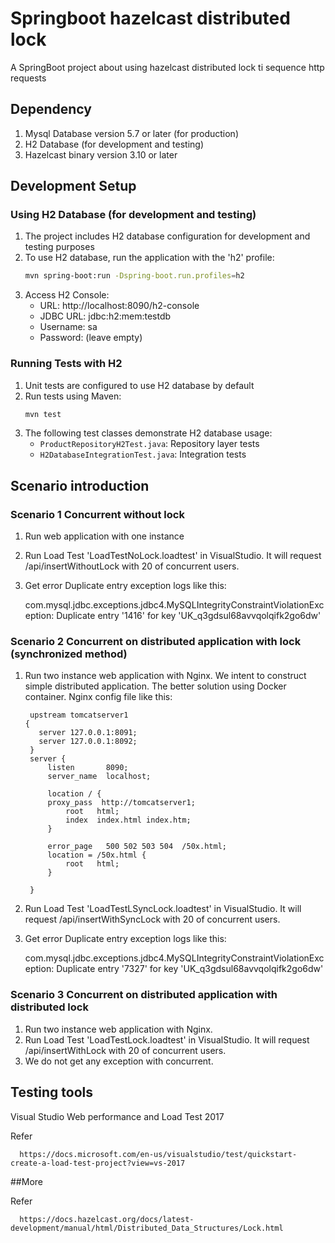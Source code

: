 # Springboot hazelcast distributed lock
A SpringBoot project about using hazelcast distributed lock ti sequence http requests

## Dependency
1. Mysql Database version 5.7 or later (for production)
2. H2 Database (for development and testing)
3. Hazelcast binary version 3.10 or later

## Development Setup
### Using H2 Database (for development and testing)
1. The project includes H2 database configuration for development and testing purposes
2. To use H2 database, run the application with the 'h2' profile:
   ```bash
   mvn spring-boot:run -Dspring-boot.run.profiles=h2
   ```
3. Access H2 Console:
   - URL: http://localhost:8090/h2-console
   - JDBC URL: jdbc:h2:mem:testdb
   - Username: sa
   - Password: (leave empty)

### Running Tests with H2
1. Unit tests are configured to use H2 database by default
2. Run tests using Maven:
   ```bash
   mvn test
   ```
3. The following test classes demonstrate H2 database usage:
   - `ProductRepositoryH2Test.java`: Repository layer tests
   - `H2DatabaseIntegrationTest.java`: Integration tests

## Scenario introduction
### Scenario 1 Concurrent without lock
1. Run web application with one instance
2. Run Load Test 'LoadTestNoLock.loadtest' in VisualStudio. It will request /api/insertWithoutLock with 20 of concurrent users.
3. Get error Duplicate entry exception logs like this:


     com.mysql.jdbc.exceptions.jdbc4.MySQLIntegrityConstraintViolationException: Duplicate entry '1416' for key 'UK_q3gdsul68avvqolqifk2go6dw'


### Scenario 2 Concurrent on distributed application with lock (synchronized method)
1. Run two instance web application with Nginx. We intent to construct simple distributed application. The better solution using Docker container.
   Nginx config file like this:
   	
        upstream tomcatserver1 
   	   {  
          server 127.0.0.1:8091;  
   		  server 127.0.0.1:8092;  
        }  
        server {
            listen       8090;
            server_name  localhost;
  
            location / {
   	 	    proxy_pass  http://tomcatserver1;
                root   html;
                index  index.html index.htm;
            }
    
            error_page   500 502 503 504  /50x.html;
            location = /50x.html {
                root   html;
            }
    
        }
2. Run  Load Test 'LoadTestLSyncLock.loadtest' in VisualStudio. It will request /api/insertWithSyncLock with 20 of concurrent users.
3. Get error Duplicate entry exception logs like this:


     com.mysql.jdbc.exceptions.jdbc4.MySQLIntegrityConstraintViolationException: Duplicate entry '7327' for key 'UK_q3gdsul68avvqolqifk2go6dw'

     
### Scenario 3  Concurrent on distributed application  with distributed lock 
1. Run two instance web application with Nginx. 
2. Run  Load Test 'LoadTestLock.loadtest' in VisualStudio. It will request /api/insertWithLock with 20 of concurrent users.
3. We do not get any exception with concurrent.

## Testing tools
  Visual Studio Web performance and Load Test 2017 
     
  Refer 
      
      https://docs.microsoft.com/en-us/visualstudio/test/quickstart-create-a-load-test-project?view=vs-2017
  
##More 
   
  Refer
  
      https://docs.hazelcast.org/docs/latest-development/manual/html/Distributed_Data_Structures/Lock.html